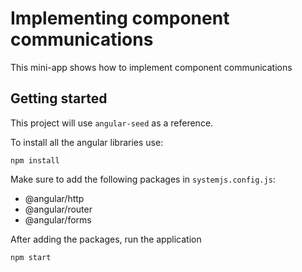 # Implementing component communications 

This mini-app shows how to implement component communications

## Getting started

This project will use `angular-seed` as a reference. 

To install all the angular libraries use:

```shell
npm install
```

Make sure to add the following packages in `systemjs.config.js`:

- @angular/http
- @angular/router
- @angular/forms

After adding the packages, run the application


```shell
npm start
```



